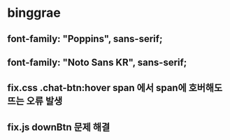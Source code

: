 # binggrae
## font-family: "Poppins", sans-serif;
## font-family: "Noto Sans KR", sans-serif;

## fix.css .chat-btn:hover span 에서 span에 호버해도 뜨는 오류 발생
## fix.js downBtn 문제 해결